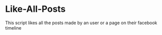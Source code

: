 Like-All-Posts
==============

This script likes all the posts made by an user or a page on their facebook timeline
